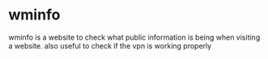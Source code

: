 # wminfo
wminfo is a website to check what public information is being when visiting a website. also useful to check if the vpn is working properly

